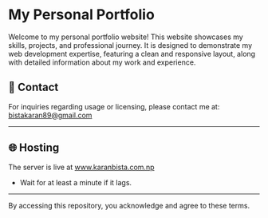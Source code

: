 # My Personal Portfolio

Welcome to my personal portfolio website! This website showcases my skills, projects, and professional journey. It is designed to demonstrate my web development expertise, featuring a clean and responsive layout, along with detailed information about my work and experience.

## 📩 Contact

For inquiries regarding usage or licensing, please contact me at: bistakaran89@gmail.com

<hr>

## 🌐 Hosting
The server is live at www.karanbista.com.np
- Wait for at least a minute if it lags.

<hr>

By accessing this repository, you acknowledge and agree to these terms.

